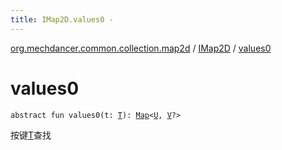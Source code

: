 ```yaml
---
title: IMap2D.values0 - 
---
```


[org.mechdancer.common.collection.map2d](../index.html) / [IMap2D](index.html) / [values0](./values0.html)

# values0

`abstract fun values0(t: `[`T`](index.html#T)`): `[`Map`](https://kotlinlang.org/api/latest/jvm/stdlib/kotlin.collections/-map/index.html)`<`[`U`](index.html#U)`, `[`V`](index.html#V)`?>`

按键[T](index.html#T)查找

